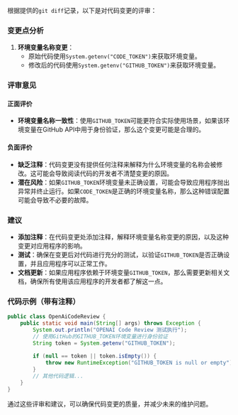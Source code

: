 根据提供的`git diff`记录，以下是对代码变更的评审：

### 变更点分析
1. **环境变量名称变更**：
   - 原始代码使用`System.getenv("CODE_TOKEN")`来获取环境变量。
   - 修改后的代码使用`System.getenv("GITHUB_TOKEN")`来获取环境变量。

### 评审意见
#### 正面评价
- **环境变量名称一致性**：使用`GITHUB_TOKEN`可能更符合实际使用场景，如果该环境变量在GitHub API中用于身份验证，那么这个变更可能是合理的。

#### 负面评价
- **缺乏注释**：代码变更没有提供任何注释来解释为什么环境变量的名称会被修改。这可能会导致阅读代码的开发者不清楚变更的原因。
- **潜在风险**：如果`GITHUB_TOKEN`环境变量未正确设置，可能会导致应用程序抛出异常并终止运行。如果`CODE_TOKEN`是正确的环境变量名称，那么这种错误配置可能会导致不必要的故障。

### 建议
- **添加注释**：在代码变更处添加注释，解释环境变量名称变更的原因，以及这种变更对应用程序的影响。
- **测试**：确保在变更后对代码进行充分的测试，以验证`GITHUB_TOKEN`是否正确设置，并且应用程序可以正常工作。
- **文档更新**：如果应用程序依赖于环境变量`GITHUB_TOKEN`，那么需要更新相关文档，确保所有使用该应用程序的开发者都了解这一点。

### 代码示例（带有注释）
```java
public class OpenAiCodeReview {
    public static void main(String[] args) throws Exception {
        System.out.println("OPENAI Code Review 测试执行");
        // 使用GitHub的GITHUB_TOKEN环境变量进行身份验证
        String token = System.getenv("GITHUB_TOKEN");
        
        if (null == token || token.isEmpty()) {
            throw new RuntimeException("GITHUB_TOKEN is null or empty");
        }
        // 其他代码逻辑...
    }
}
```

通过这些评审和建议，可以确保代码变更的质量，并减少未来的维护问题。
